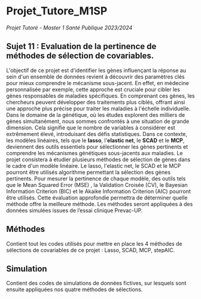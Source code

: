 # Projet_Tutore_M1SP

*Projet Tutoré - Master 1 Santé Publique 2023/2024*

## Sujet 11 : Evaluation de la pertinence de méthodes de sélection de covariables.

L'objectif de ce projet est d'identifier les gènes influençant la réponse au sein d'un ensemble de données revient à découvrir des paramètres clés pour mieux comprendre le mécanisme sous-jacent. En effet, en médecine personnalisée par exemple, cette approche est cruciale pour cibler les gènes responsables de maladies spécifiques. En comprenant ces gènes, les chercheurs peuvent développer des traitements plus ciblés, offrant ainsi une approche plus précise pour traiter les maladies à l'échelle individuelle. Dans le domaine de la génétique, où les études explorent des milliers de gènes simultanément, nous sommes confrontés à une situation de grande dimension. Cela signifie que le nombre de variables à considérer est extrêmement élevé, introduisant des défis statistiques. Dans ce contexte, les modèles linéaires, tels que le **lasso**, l'**elastic net**, le **SCAD** et le **MCP**, deviennent des outils essentiels pour sélectionner les gènes pertinents et comprendre les mécanismes génétiques sous-jacents aux maladies. Le projet consistera à étudier plusieurs méthodes de sélection de gènes dans le cadre d'un modèle linéaire. Le lasso, l'elastic net, le SCAD et le MCP pourront être utilisés algorithme permettant la sélection des gènes pertinents. Pour mesurer la pertinence de chaque modèle, des outils tels que le Mean Squared Error (MSE) , la Validation Croisée (CV), le Bayesian Information Criterion (BIC) et le Akaike Information Criterion (AIC) pourront être utilisés. Cette évaluation approfondie permettra de déterminer quelle méthode offre la meilleure méthode. Les méthodes seront appliquées à des données simulées issues de l’essai clinique Prevac-UP.

## Méthodes
Contient tout les codes utilisés pour mettre en place les 4 méthodes de sélections de covariables de ce projet : Lasso, SCAD, MCP, stepAIC. 

## Simulation
Contient des codes de simulations de données fictives, sur lesquels sont ensuite appliquées nos quatre méthodes de sélections. 

